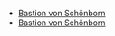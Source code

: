 
 - [Bastion von Schönborn](https://maps.apple.com/?address=Rheinufer%2012,%2055252%20Wiesbaden,%20Germany&auid=472311207777292683&ll=50.005674,8.281294&lsp=9902&q=Bastion%20von%20Sch%C3%B6nborn&_ext=CisKBQgEEIEBCgQIBRADCgQIBhAUCgQIChAACgQIUhABCgQIVRAOCgQIWRABEiYpphJUNCcASUAxtFjQGnGMIEA5JOh5kE0BSUBBlJC4F5mTIEBQBA%3D%3D&t=m)
 - [Bastion von Schönborn](https://maps.apple.com/?address=Rheinufer%2012,%2055252%20Wiesbaden,%20Germany&auid=472311207777292683&ll=50.005674,8.281294&lsp=9902&q=Bastion%20von%20Sch%C3%B6nborn&_ext=CisKBQgEEIEBCgQIBRADCgQIBhAUCgQIChAACgQIUhABCgQIVRAOCgQIWRABEiYpphJUNCcASUAxtFjQGnGMIEA5JOh5kE0BSUBBlJC4F5mTIEBQBA%3D%3D&t=m)
